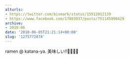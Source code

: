 ```yaml
---
alturls:
- https://twitter.com/bismark/status/15512012139
- https://www.facebook.com/17803937/posts/751145990429
archive:
- 2010-06
date: '2010-06-05T21:21:14+00:00'
slug: '1275772874'
---
```


ramen @ katana-ya. 美味しい‼🍜😍🍜😍

